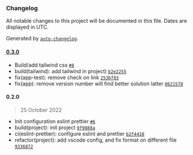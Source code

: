 ### Changelog

All notable changes to this project will be documented in this file. Dates are displayed in UTC.

Generated by [`auto-changelog`](https://github.com/CookPete/auto-changelog).

#### [0.3.0](https://github.com/davidevenbzh/website/compare/0.2.0...0.3.0)

- Build/add tailwind css [`#8`](https://github.com/davidevenbzh/website/pull/8)
- build(tailwind): add tailwind in project) [`b2e2255`](https://github.com/davidevenbzh/website/commit/b2e225512ce0b6f8358c11f04a2b075e2cb2fa54)
- fix(app-test): remove check on link [`2536f03`](https://github.com/davidevenbzh/website/commit/2536f03922c004a7fa3b040d7fd673b86efba8f4)
- fix(app): remove version number will find better solution latter [`0621578`](https://github.com/davidevenbzh/website/commit/0621578486484a0e745c1d8e130f6fdc6c9527b6)

#### 0.2.0

> 25 October 2022

- Init configuration eslint prettier [`#6`](https://github.com/davidevenbzh/website/pull/6)
- build(project): init project [`9f9888a`](https://github.com/davidevenbzh/website/commit/9f9888a9e1a784b8557866bdfca78b89952c94fe)
- ci(eslint-prettier): configure eslint and prettier [`b2f4410`](https://github.com/davidevenbzh/website/commit/b2f4410da86d3f452ba8d72235403cd4d699af8e)
- refactor(project): add vscode config, and fix format on different file [`9336872`](https://github.com/davidevenbzh/website/commit/9336872f62b46f72abab773bea532dcd2fd7fdad)
